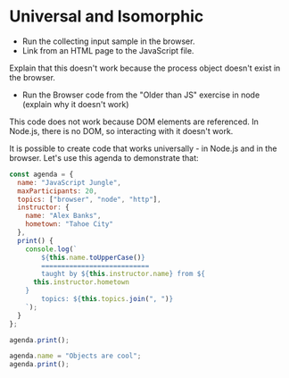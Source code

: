 # Universal and Isomorphic

- Run the collecting input sample in the browser.
- Link from an HTML page to the JavaScript file.

<Error>
Explain that this doesn't work because the process object doesn't exist in the browser.
</Error>

- Run the Browser code from the "Older than JS" exercise in node (explain why it doesn't work)

<Error>
This code does not work because DOM elements are referenced. In Node.js, there is no DOM, so interacting with it doesn't work.
</Error>

It is possible to create code that works universally - in Node.js and in the browser. Let's use this agenda to demonstrate that:

```javascript
const agenda = {
  name: "JavaScript Jungle",
  maxParticipants: 20,
  topics: ["browser", "node", "http"],
  instructor: {
    name: "Alex Banks",
    hometown: "Tahoe City"
  },
  print() {
    console.log(`
        ${this.name.toUpperCase()}
        ===========================
        taught by ${this.instructor.name} from ${
      this.instructor.hometown
    }
        topics: ${this.topics.join(", ")}
    `);
  }
};

agenda.print();

agenda.name = "Objects are cool";
agenda.print();
```
